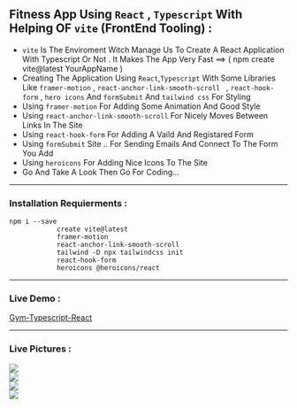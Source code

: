 ##  Fitness App Using `React` , `Typescript` With Helping OF `vite` (FrontEnd Tooling)  :
 + `vite` Is The Enviroment Witch Manage Us To Create A React Application With Typescript Or Not . It Makes The App Very Fast ==> ( npm create vite@latest YourAppName )  
 + Creating The Application Using `React`,`Typescript` With Some Libraries Like `framer-motion` , `react-anchor-link-smooth-scroll
` , `react-hook-form` , `hero icons` And `formSubmit` And `tailwind css` For Styling
 + Using `framer-motion` For Adding Some Animation And Good Style
 + Using `react-anchor-link-smooth-scroll` For Nicely Moves Between Links In The Site
 + Using `react-hook-form` For Adding A Vaild And Registared Form 
 + Using `formSubmit` Site .. For Sending Emails And Connect To The Form You Add
 + Using `heroicons` For Adding Nice Icons To The Site
 + Go And Take A Look Then Go For Coding...
 ---------------------------------------------------------------------------------------------------------------
 ### Installation Requierments :
 ```
 npm i --save 
             create vite@latest
             framer-motion
             react-anchor-link-smooth-scroll
             tailwind -D npx tailwindcss init
             react-hook-form
             heroicons @heroicons/react
   ``` 
  ---------------------------------------------------------------------------------------------------------------
 ### Live Demo : 
 [Gym-Typescript-React](https://ob-gym-typescript-react.onrender.com)
 
 ---------------------------------------------------------------------------------------------------------------
 ### Live Pictures :
 <div>
 <img src='https://user-images.githubusercontent.com/114960595/231020016-f7154eee-a656-4301-8137-be9ecf588b00.png' />
 <br />
 <img src='https://user-images.githubusercontent.com/114960595/231020034-7e88b583-350b-40e0-bbe0-c6bc645d4b28.png' />
  <br />
 <img src='https://user-images.githubusercontent.com/114960595/231020060-e5b7e2e5-a3c2-43f9-ab93-df521eb7732a.png' />
  <br />
 <img src='https://user-images.githubusercontent.com/114960595/231020078-e59c71aa-06b2-4139-9ebd-254f1243e030.png' />
  <br />
 </div>
